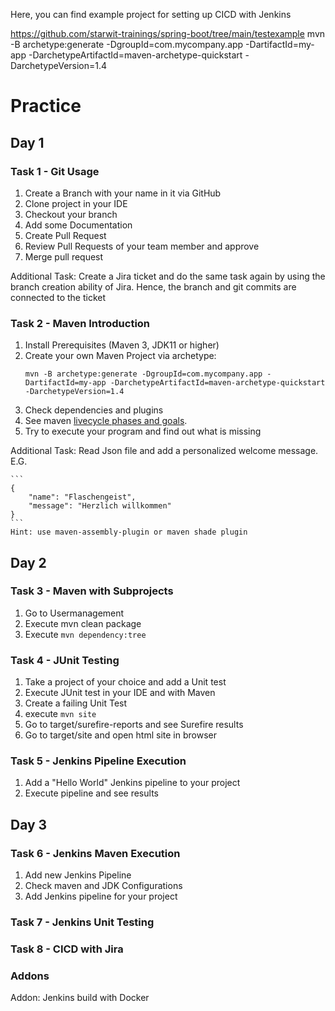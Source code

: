 Here, you can find example project for setting up CICD with Jenkins

https://github.com/starwit-trainings/spring-boot/tree/main/testexample
mvn -B archetype:generate -DgroupId=com.mycompany.app -DartifactId=my-app -DarchetypeArtifactId=maven-archetype-quickstart -DarchetypeVersion=1.4

# Practice
## Day 1

### Task 1 - Git Usage

1. Create a Branch with your name in it via GitHub
1. Clone project in your IDE
1. Checkout your branch
1. Add some Documentation
1. Create Pull Request
1. Review Pull Requests of your team member and approve
1. Merge pull request

Additional Task: Create a Jira ticket and do the same task again by using the branch creation ability of Jira. Hence, the branch and git commits are connected to the ticket

### Task 2 - Maven Introduction

1. Install Prerequisites (Maven 3, JDK11 or higher)
1. Create your own Maven Project via archetype:
    ```
    mvn -B archetype:generate -DgroupId=com.mycompany.app -DartifactId=my-app -DarchetypeArtifactId=maven-archetype-quickstart -DarchetypeVersion=1.4
    ```
1. Check dependencies and plugins
1. See maven [livecycle phases and goals](https://medium.com/@yetanothersoftwareengineer/maven-lifecycle-phases-plugins-and-goals-25d8e33fa22#:~:text=Phases%20are%20the%20steps%20in,to%20building%20and%20managing%20project).
1. Try to execute your program and find out what is missing

Additional Task: Read Json file and add a personalized welcome message. E.G.

    ```
    {
        "name": "Flaschengeist",
        "message": "Herzlich willkommen"
    }
    ```
    Hint: use maven-assembly-plugin or maven shade plugin

## Day 2

### Task 3 - Maven with Subprojects

1. Go to Usermanagement
1. Execute mvn clean package
1. Execute `mvn dependency:tree`

### Task 4 - JUnit Testing

1. Take a project of your choice and add a Unit test
1. Execute JUnit test in your IDE and with Maven
1. Create a failing Unit Test
1. execute `mvn site`
1. Go to target/surefire-reports and see Surefire results
1. Go to target/site and open html site in browser

### Task 5 - Jenkins Pipeline Execution

1. Add a "Hello World" Jenkins pipeline to your project
1. Execute pipeline and see results

## Day 3 

### Task 6 - Jenkins Maven Execution

1. Add new Jenkins Pipeline
1. Check maven and JDK Configurations
1. Add Jenkins pipeline for your project

### Task 7 - Jenkins Unit Testing

### Task 8 - CICD with Jira

### Addons

Addon: Jenkins build with Docker